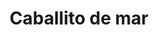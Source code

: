 ---
title: Caballito de mar
date: 
draft: false

# descripcion
description : Dije de plata 925

materials: Plata 925

color: Plateado y nácar blanco

dimensions: 1,5cm largo

code: 02-25-0682

type: "Dijes"

categories: []

price: $1.870,00

price_eftvo: $1.590,00

# Images
# first image will be shown in the product page
images:
  # - image: "images/path_to_image"
  # La ubicacion de las imagenes es imagenes/Dijes/Dijes.Nácar/02-25-0682-caballito-de-mar
  - image: "./images/dijes/nácar/02-25-0682.JPG"
---